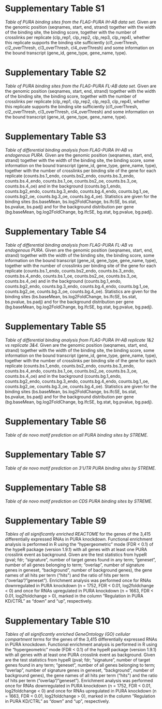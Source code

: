# Supplementary Table S1

*Table of PURA binding sites from the FLAG-PURA IH-AB data set.* Given are the genomic position (seqnames, start, end, strand) together with the width of the binding site, the binding score, together with the number of crosslinks per replicate (clp_rep1, clp_rep2, clp_rep3, clp_rep4), whether this replicate supports the binding site sufficiently (cl1_overThresh, cl2_overThresh, cl3_overThresh, cl4_overThresh) and some information on the bound transcript (gene_id, gene_type, gene_name, type).

# Supplementary Table S2

*Table of PURA binding sites from the FLAG-PURA FL-AB data set.* Given are the genomic position (seqnames, start, end, strand) together with the width of the binding site, the binding score, together with the number of crosslinks per replicate (clp_rep1, clp_rep2, clp_rep3, clp_rep4), whether this replicate supports the binding site sufficiently (cl1_overThresh, cl2_overThresh, cl3_overThresh, cl4_overThresh) and some information on the bound transcript (gene_id, gene_type, gene_name, type).

# Supplementary Table S3

*Table of differential binding analysis from FLAG-PURA IH-AB vs endogenous PURA.* Given are the genomic position (seqnames, start, end, strand) together with the width of the binding site, the binding score, some information on the bound transcript (gene_id, gene_type, gene_name, type), together with the number of crosslinks per binding site of the gene for each replicate (counts.bs.1_endo, counts.bs2_endo, counts.bs.3_endo, counts.bs.4_endo, counts.bs.1_oe, counts.bs2_oe, counts.bs.3_oe, counts.bs.4_oe) and in the background (counts.bg.1_endo, counts.bg2_endo, counts.bg.3_endo, counts.bg.4_endo, counts.bg.1_oe, counts.bg2_oe, counts.bg.3_oe, counts.bg.4_oe). Statistics are given for the binding sites (bs.baseMean, bs.log2FoldChange, bs.lfcSE, bs.stat, bs.pvalue, bs.padj) and for the background distribution per gene (bg.baseMean, bg.log2FoldChange, bg.lfcSE, bg.stat, bg.pvalue, bg.padj).

# Supplementary Table S4

*Table of differential binding analysis from FLAG-PURA FL-AB vs endogenous PURA.* Given are the genomic position (seqnames, start, end, strand) together with the width of the binding site, the binding score, some information on the bound transcript (gene_id, gene_type, gene_name, type), together with the number of crosslinks per binding site of the gene for each replicate (counts.bs.1_endo, counts.bs2_endo, counts.bs.3_endo, counts.bs.4_endo, counts.bs.1_oe, counts.bs2_oe, counts.bs.3_oe, counts.bs.4_oe) and in the background (counts.bg.1_endo, counts.bg2_endo, counts.bg.3_endo, counts.bg.4_endo, counts.bg.1_oe, counts.bg2_oe, counts.bg.3_oe, counts.bg.4_oe). Statistics are given for the binding sites (bs.baseMean, bs.log2FoldChange, bs.lfcSE, bs.stat, bs.pvalue, bs.padj) and for the background distribution per gene (bg.baseMean, bg.log2FoldChange, bg.lfcSE, bg.stat, bg.pvalue, bg.padj).

# Supplementary Table S5

*Table of differential binding analysis from FLAG-PURA IH-AB replicate 1&2 vs replicate 3&4.* Given are the genomic position (seqnames, start, end, strand) together with the width of the binding site, the binding score, some information on the bound transcript (gene_id, gene_type, gene_name, type), together with the number of crosslinks per binding site of the gene for each replicate (counts.bs.1_endo, counts.bs2_endo, counts.bs.3_endo, counts.bs.4_endo, counts.bs.1_oe, counts.bs2_oe, counts.bs.3_oe, counts.bs.4_oe) and in the background (counts.bg.1_endo, counts.bg2_endo, counts.bg.3_endo, counts.bg.4_endo, counts.bg.1_oe, counts.bg2_oe, counts.bg.3_oe, counts.bg.4_oe). Statistics are given for the binding sites (bs.baseMean, bs.log2FoldChange, bs.lfcSE, bs.stat, bs.pvalue, bs.padj) and for the background distribution per gene (bg.baseMean, bg.log2FoldChange, bg.lfcSE, bg.stat, bg.pvalue, bg.padj).

# Supplementary Table S6

*Table of de novo motif prediction on all PURA binding sites by STREME.*


# Supplementary Table S7

*Table of de novo motif prediction on 3'UTR PURA binding sites by STREME.*


# Supplementary Table S8

*Table of de novo motif prediction on CDS PURA binding sites by STREME.*

# Supplementary Table S9

*Tables of all significantly enriched REACTOME* for the
genes of the 3,415 differentially expressed RNAs in PURA knockdown. Functional
enrichment analysis is performed in R using the “hypergeometric” mode (FDR < 0.1)
of the hypeR package (version 1.9.1) with all genes with at least one PURA crosslink
event as background. Given are the test statistics from hypeR (pval; fdr; “signature”,
number of target genes found in any term; “geneset”, number of all genes belonging
to term; “overlap”, number of signature genes in geneset, “background”, number of
background genes), the gene names of all hits per term (“hits") and the ratio of hits
per term (“overlap”/”geneset”). Enrichment analysis was performed once for RNAs
downregulated in PURA knockdown (n = 1752, FDR < 0.01, log2foldchange < 0) and
once for RNAs upregulated in PURA knockdown (n = 1663, FDR < 0.01,
log2foldchange > 0), marked in the column ”Regulation in PURA KD/CTRL” as “down”
and “up”, respectively.

# Supplementary Table S10

*Tables of all significantly enriched GeneOntology (GO) cellular compartment terms* for the
genes of the 3,415 differentially expressed RNAs in PURA knockdown. Functional
enrichment analysis is performed in R using the “hypergeometric” mode (FDR < 0.1)
of the hypeR package (version 1.9.1) with all genes with at least one PURA crosslink
event as background. Given are the test statistics from hypeR (pval; fdr; “signature”,
number of target genes found in any term; “geneset”, number of all genes belonging
to term; “overlap”, number of signature genes in geneset, “background”, number of
background genes), the gene names of all hits per term (“hits") and the ratio of hits
per term (“overlap”/”geneset”). Enrichment analysis was performed once for RNAs
downregulated in PURA knockdown (n = 1752, FDR < 0.01, log2foldchange < 0) and
once for RNAs upregulated in PURA knockdown (n = 1663, FDR < 0.01,
log2foldchange > 0), marked in the column ”Regulation in PURA KD/CTRL” as “down”
and “up”, respectively.
